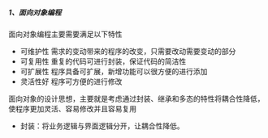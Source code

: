 ##### 1、面向对象编程
面向对象编程主要需要满足以下特性

- 可维护性 需求的变动带来的程序的改变，只需要改动需要变动的部分
- 可复用性 重复的代码可进行封装，保证代码的简洁性
- 可扩展性 程序具备可扩展，新增功能可以很方便的进行添加
- 灵活性好 程序可方便的进行修改

面向对象的设计思想，主要就是考虑通过封装、继承和多态的特性将耦合性降低，使程序更加灵活、容易修改并且容易复用

- 封装：将业务逻辑与界面逻辑分开，让耦合性降低。
